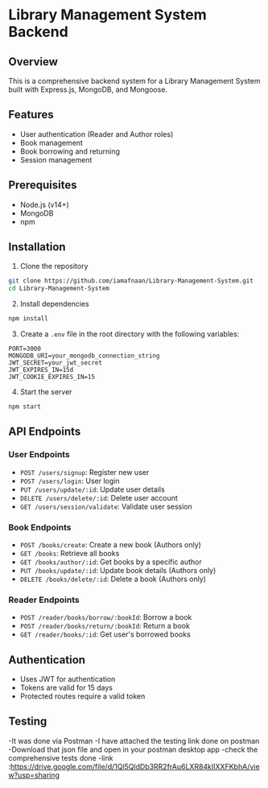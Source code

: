 # Library Management System Backend

## Overview
This is a comprehensive backend system for a Library Management System built with Express.js, MongoDB, and Mongoose.

## Features
- User authentication (Reader and Author roles)
- Book management 
- Book borrowing and returning
- Session management

## Prerequisites
- Node.js (v14+)
- MongoDB
- npm

## Installation

1. Clone the repository
```bash
git clone https://github.com/iamafnaan/Library-Management-System.git
cd Library-Management-System

```

2. Install dependencies
```bash
npm install
```

3. Create a `.env` file in the root directory with the following variables:
```
PORT=3000
MONGODB_URI=your_mongodb_connection_string
JWT_SECRET=your_jwt_secret
JWT_EXPIRES_IN=15d
JWT_COOKIE_EXPIRES_IN=15
```

4. Start the server
```bash
npm start
```

## API Endpoints

### User Endpoints
- `POST /users/signup`: Register new user
- `POST /users/login`: User login
- `PUT /users/update/:id`: Update user details
- `DELETE /users/delete/:id`: Delete user account
- `GET /users/session/validate`: Validate user session

### Book Endpoints
- `POST /books/create`: Create a new book (Authors only)
- `GET /books`: Retrieve all books
- `GET /books/author/:id`: Get books by a specific author
- `PUT /books/update/:id`: Update book details (Authors only)
- `DELETE /books/delete/:id`: Delete a book (Authors only)

### Reader Endpoints
- `POST /reader/books/borrow/:bookId`: Borrow a book
- `POST /reader/books/return/:bookId`: Return a book
- `GET /reader/books/:id`: Get user's borrowed books

## Authentication
- Uses JWT for authentication
- Tokens are valid for 15 days
- Protected routes require a valid token

## Testing
-It was done via Postman
-I have attached the testing link done on postman
-Download that json file and open in your postman desktop app
-check the comprehensive tests done 
-link :https://drive.google.com/file/d/1Ql5QldDb3RR2frAu6LXR84kIIXXFKbhA/view?usp=sharing